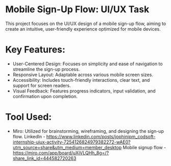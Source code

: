 # Mobile Sign-Up Flow: UI/UX Task
This project focuses on the UI/UX design of a mobile sign-up flow, aiming to create an intuitive, user-friendly experience optimized for mobile devices.
# Key Features:
- User-Centered Design: Focuses on simplicity and ease of navigation to streamline the sign-up process.
- Responsive Layout: Adaptable across various mobile screen sizes.
- Accessibility: Includes touch-friendly interactions, clear text, and support for screen readers.
- Visual Feedback: Features progress indicators, input validation, and confirmation upon completion.
# Tool Used:
- Miro: Utilized for brainstorming, wireframing, and designing the sign-up flow.
Linkedln - https://www.linkedin.com/posts/jophinipm_codsoft-internship-uiux-activity-7254126824979382272-wAE0?utm_source=share&utm_medium=member_desktop
Mobile signup flow - https://miro.com/app/board/uXjVLQHh_8g=/?share_link_id=444582720263
